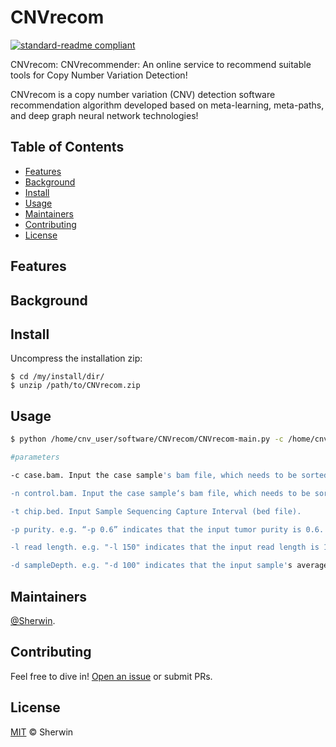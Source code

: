# CNVrecom

[![standard-readme compliant](https://img.shields.io/badge/readme%20style-standard-brightgreen.svg?style=flat-square)](https://github.com/Sherwin-xjtu/CNVrecom/edit/master/README.md)

CNVrecom: CNVrecommender: An online service to recommend suitable tools for Copy Number Variation Detection!

CNVrecom is a copy number variation (CNV) detection software recommendation algorithm developed based on meta-learning, meta-paths, and deep graph neural network technologies! 

## Table of Contents

- [Features](#features)
- [Background](#background)
- [Install](#install)
- [Usage](#usage)
- [Maintainers](#maintainers)
- [Contributing](#contributing)
- [License](#license)

## Features



## Background



## Install
Uncompress the installation zip:

    $ cd /my/install/dir/
    $ unzip /path/to/CNVrecom.zip
    

## Usage


```sh
$ python /home/cnv_user/software/CNVrecom/CNVrecom-main.py -c /home/cnv_user/software/CNVrecom/data/NA12878.recal.test.new.sorted.bam -n /home/cnv_user/software/CNVrecom/data/NA12878n.recal.test.new.sorted.bam -t /home/cnv_user/software/CNVrecom/data/chip.bed -p 0 -l 101 -d 100 -o /home/cnv_user/CNVrecomReport.tsv

#parameters

-c case.bam. Input the case sample's bam file, which needs to be sorted and indexed.

-n control.bam. Input the case sample‘s bam file, which needs to be sorted and indexed.

-t chip.bed. Input Sample Sequencing Capture Interval (bed file).

-p purity. e.g. “-p 0.6” indicates that the input tumor purity is 0.6. Note: The tumor purity of the input sample is required. It is recommended to use the ABSOLUTE tool to estimate the tumor purity of the sample.

-l read length. e.g. "-l 150" indicates that the input read length is 150bp. Note: This can be obtained using tools like samtools or pysam.

-d sampleDepth. e.g. "-d 100" indicates that the input sample's average depth is 100X. Note: This can be obtained using tools like samtools or pysam.
```


## Maintainers

[@Sherwin](https://github.com/Sherwin-xjtu).

## Contributing

Feel free to dive in! [Open an issue](https://github.com/Sherwin-xjtu/CNVrecom/issues/new) or submit PRs.

## License

[MIT](LICENSE) © Sherwin




